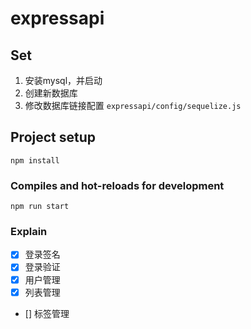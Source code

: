 # expressapi

## Set

1. 安装mysql，并启动
2. 创建新数据库
3. 修改数据库链接配置 `expressapi/config/sequelize.js`

## Project setup
```
npm install
```

### Compiles and hot-reloads for development
```
npm run start
```

### Explain

- [x] 登录签名
- [x] 登录验证
- [x] 用户管理
- [x] 列表管理
- [] 标签管理

